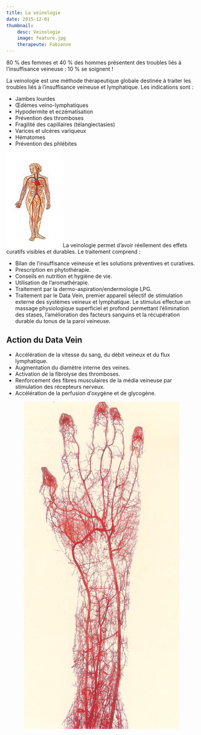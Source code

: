 ```yaml
---
title: La veinologie
date: 2015-12-01
thumbnail:
    desc: Veinologie
    image: feature.jpg
    therapeute: Fabienne
---
```


80 % des femmes et 40 % des hommes présentent des troubles liés à l’insuffisance veineuse : 10 % se soignent !

La veinologie est une méthode thérapeutique globale destinée à traiter les troubles liés à l’insuffisance veineuse et lymphatique. Les indications sont :

<div class="columns2">
<ul>
<li>Jambes lourdes</li>
<li>Œdèmes veino-lymphatiques</li>
<li>Hypodermite et eczématisation</li>
<li>Prévention des thromboses</li>
<li>Fragilité des capillaires (télangiectasies)</li>
<li>Varices et ulcères variqueux</li>
<li>Hématomes</li>
<li>Prévention des phlébites</li>
</ul>
</div>

<img class="alignright" alt="veinologie" src="./images/veinologie.jpg" width="150" height="252" />La veinologie permet d’avoir réellement des effets curatifs visibles et durables. Le traitement comprend :

  * Bilan de l’insuffisance veineuse et les solutions préventives et curatives.
  * Prescription en phytothérapie.
  * Conseils en nutrition et hygiène de vie.
  * Utilisation de l’aromathérapie.
  * Traitement par la dermo-aspiration/endermologie LPG.
  * Traitement par le Data Vein, premier appareil sélectif de stimulation externe des systèmes veineux et lymphatique. Le stimulus effectue un massage physiologique superficiel et profond permettant l’élimination des stases, l’amélioration des facteurs sanguins et la récupération durable du tonus de la paroi veineuse.

## Action du Data Vein

  * Accélération de la vitesse du sang, du débit veineux et du flux lymphatique.
  * Augmentation du diamètre interne des veines.
  * Activation de la fibrolyse des thromboses.
  * Renforcement des fibres musculaires de la média veineuse par stimulation des récepteurs nerveux.
  * Accélération de la perfusion d’oxygène et de glycogène.

<p style="text-align: center;">
<img class="aligncenter" alt="veinologie" src="./images/sys-circulatoire-veinologie.jpg" width="413" height="867" />
</p>
